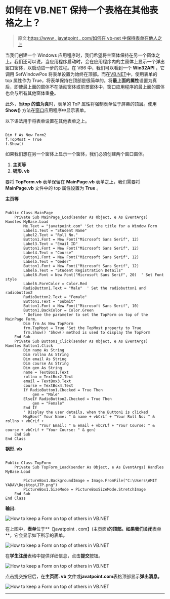 # 如何在 VB.NET 保持一个表格在其他表格之上？

> 原文:[https://www . javatpoint . com/如何在 vb-net 中保持表单在他人之上](https://www.javatpoint.com/how-to-keep-a-form-on-top-of-others-in-vb-net)

当我们创建一个 Windows 应用程序时，我们希望将主窗体保持在另一个窗体之上。我们还可以说，当应用程序启动时，会在应用程序内的主窗体上显示一个弹出窗口窗体，以启动进一步的过程。在 VB6 中，我们可以看到一个 **Win32API** ，它调用 SetWindowPos 将表单设置为始终在顶部。而在[VB.NET](https://www.javatpoint.com/vb-net)中，使用表单的 top 属性作为 True，将表单保持在顶部是很简单的。将**最上面的属性**设置为真后，即使最上面的窗体不在活动窗体或前景窗体中，窗口应用程序的最上面的窗体也会与所有其他窗体重叠。

此外，当**top 的值为真**时，表单的 ToP 属性将强制表单位于屏幕的顶层。使用 **Show()** 方法在[窗口](https://www.javatpoint.com/windows)应用程序中显示表单。

以下语法用于将表单设置在其他表单之上。

```

Dim f As New Form2
f.TopMost = True
f.Show()

```

如果我们想在另一个窗体上显示一个窗体，我们必须创建两个窗口窗体。

1.  **主页等**
2.  **锅形. vb**

要将 **TopForm.vb** 表单保留在 **MainPage.vb** 表单之上，我们需要将 **MainPage.vb** 文件中的 top 属性设置为 **True** 。

**主页等**

```

Public Class MainPage
    Private Sub MainPage_Load(sender As Object, e As EventArgs) Handles MyBase.Load
        Me.Text = "javatpoint.com" 'Set the title for a Window Form 
        Label1.Text = "Student Name"
        Label2.Text = "Roll No."
        Button1.Font = New Font("Microsoft Sans Serif", 12)
        Label3.Text = "Email ID"
        Button1.Font = New Font("Microsoft Sans Serif", 12)
        Label4.Text = "Course"
        Button1.Font = New Font("Microsoft Sans Serif", 12)
        Label5.Text = "Geder"
        Button1.Font = New Font("Microsoft Sans Serif", 12)
        Label6.Text = "Student Registration Details"
        Label6.Font = New Font("Microsoft Sans Serif", 20)  ' Set Font style
        Label6.ForeColor = Color.Red
        RadioButton1.Text = "Male"  ' Set the radiobutton1 and radiobutton2
        RadioButton2.Text = "Female"
        Button1.Text = "Submit"
        Button1.Font = New Font("Microsoft Sans Serif", 10)
        Button1.BackColor = Color.Green
        ' Define the parameter to set the TopForm on top of the MainPage Form.
        Dim frm As New TopForm
        frm.TopMost = True 'Set the TopMost property to True
        frm.Show() 'Show() method is used to display the TopForm
    End Sub
    Private Sub Button1_Click(sender As Object, e As EventArgs) Handles Button1.Click
        Dim name As String
        Dim rollno As String
        Dim email As String
        Dim course As String
        Dim gen As String
        name = TextBox1.Text
        rollno = TextBox2.Text
        email = TextBox3.Text
        course = TextBox4.Text
        If RadioButton1.Checked = True Then
            gen = "Male"
        ElseIf RadioButton2.Checked = True Then
            gen = "Female"
        End If
        ' Display the user details, when the Button1 is clicked
        MsgBox(" Your Name: " & name + vbCrLf + "Your Roll No: " & rollno + vbCrLf +
               "Your Email: " & email + vbCrLf + "Your Course: " & course + vbCrLf + "Your Course: " & gen)
    End Sub
End Class

```

**锅形. vb**

```

Public Class TopForm
    Private Sub TopForm_Load(sender As Object, e As EventArgs) Handles MyBase.Load

        PictureBox1.BackgroundImage = Image.FromFile("C:\Users\AMIT YADAV\Desktop\JTP.png")
        PictureBox1.SizeMode = PictureBoxSizeMode.StretchImage
    End Sub
End Class

```

**输出:**

![How to keep a Form on top of others in VB.NET](../Images/56f26720241cc9cbc062c1f84b6c0419.png)

在上图中，**表单**位于**【javatpoint . com】(主页面)**的顶部。如果我们关闭**表单**，它会显示如下所示的表单。

![How to keep a Form on top of others in VB.NET](../Images/42ab05fbd6d86d86e99ad75fc1290975.png)

在**学生注册**表格中提供详细信息，点击**提交**按钮。

![How to keep a Form on top of others in VB.NET](../Images/2103e698fe191100dd167e65e38f33db.png)

点击提交按钮后，在**主页面. vb** 文件或**javatpoint.com**表格顶部显示**弹出消息。**

![How to keep a Form on top of others in VB.NET](../Images/95e600c9f72a6c08174f1d6d3c52a42a.png)

* * *